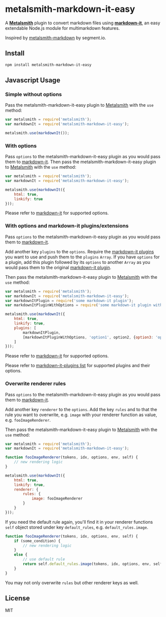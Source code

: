 # metalsmith-markdown-it-easy

A __[Metalsmith](https://github.com/segmentio/metalsmith)__ plugin to convert markdown files using __[markdown-it](https://github.com/markdown-it/markdown-it/)__, an easy extendable Node.js module for multimarkdown features.

Inspired by [metalsmith-markdown](https://github.com/segmentio/metalsmith-markdown) by segment.io.


## Install

```bash
npm install metalsmith-markdown-it-easy
```


## Javascript Usage

### Simple without options

Pass the metalsmith-markdown-it-easy plugin to [Metalsmith](https://github.com/segmentio/metalsmith) with the `use` method:

```js
var metalsmith = require('metalsmith');
var markdownIt = require('metalsmith-markdown-it-easy');

metalsmith.use(markdownIt());
```

### With options

Pass `options` to the metalsmith-markdown-it-easy plugin as you would pass them to [markdown-it](https://github.com/markdown-it/markdown-it/). Then pass the metalsmith-markdown-it-easy plugin to [Metalsmith](https://github.com/segmentio/metalsmith) with the `use` method:

```js
var metalsmith = require('metalsmith');
var markdownIt = require('metalsmith-markdown-it-easy');

metalsmith.use(markdownIt({
    html: true,
    linkify: true
}));
```

Please refer to [markdown-it](https://github.com/markdown-it/markdown-it/) for supported options.


### With options and markdown-it plugins/extensions

Pass `options` to the metalsmith-markdown-it-easy plugin as you would pass them to [markdown-it](https://github.com/markdown-it/markdown-it/). 

Add another key `plugins` to the `options`. Require the [markdown-it plugins](https://www.npmjs.com/browse/keyword/markdown-it-plugin) you want to use and push them to the `plugins` `Array`. If you have `options` for a plugin, add this plugin followed by its `options` to another `Array` as you would pass them to the original [markdown-it plugin](https://www.npmjs.com/browse/keyword/markdown-it-plugin). 

Then pass the metalsmith-markdown-it-easy plugin to [Metalsmith](https://github.com/segmentio/metalsmith) with the `use` method:

```js
var metalsmith = require('metalsmith');
var markdownIt = require('metalsmith-markdown-it-easy');
var markdownItPlugin = require('some markdown-it plugin');
var markdownItPluginWithOptions = require('some markdown-it plugin with options');

metalsmith.use(markdownIt({
    html: true,
    linkify: true,
    plugins: [
        markdownItPlugin, 
        [markdownItPluginWithOptions, 'option1', option2, {option3: 'options3 value'}]
    ]
}));
```

Please refer to [markdown-it](https://github.com/markdown-it/markdown-it/) for supported options.

Please refer to [markdown-it-plugins list](https://www.npmjs.com/browse/keyword/markdown-it-plugin) for supported plugins and their options.

### Overwrite renderer rules

Pass `options` to the metalsmith-markdown-it-easy plugin as you would pass them to [markdown-it](https://github.com/markdown-it/markdown-it/). 

Add another key `renderer` to the `options`. Add the key `rules` and to that the rule you want to overwrite, e.g. `image` with your renderer function as value, e.g. `fooImageRenderer`.

Then pass the metalsmith-markdown-it-easy plugin to [Metalsmith](https://github.com/segmentio/metalsmith) with the `use` method:

```js
var metalsmith = require('metalsmith');
var markdownIt = require('metalsmith-markdown-it-easy');

function fooImageRenderer(tokens, idx, options, env, self) {
    // new rendering logic
}

metalsmith.use(markdownIt({
    html: true,
    linkify: true,
    renderer: {
        rules: {
            image: fooImageRenderer
        }
    }
}));
```

If you need the default rule again, you'll find it in your renderer functions `self` object stored under key `default_rules`, e.g. `default_rules.image`. 

```js
function fooImageRenderer(tokens, idx, options, env, self) {
    if (some_condition) {
        // new rendering logic
    }
    else {
        // use default rule
        return self.default_rules.image(tokens, idx, options, env, self);
    }
}
```

You may not only overwrite `rules` but other renderer keys as well.


## License

MIT